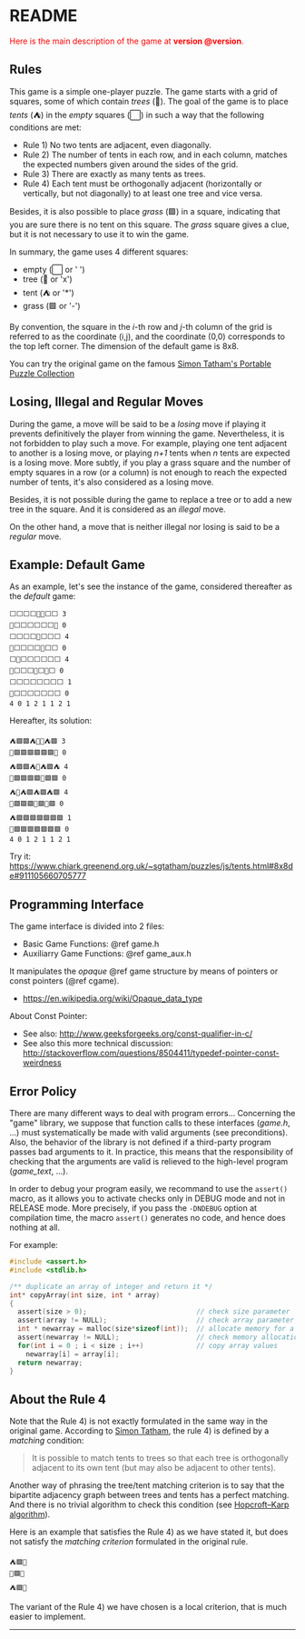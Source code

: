 # README

<span style="color:red">Here is the main description of the game at **version @version**.</span>

## Rules

This game is a simple one-player puzzle. The game starts with a grid of squares,
some of which contain _trees_ (🌲). The goal of the game is to place _tents_ (⛺)
in the _empty_ squares (⬜) in such a way that the following conditions are met:

- Rule 1) No two tents are adjacent, even diagonally.
- Rule 2) The number of tents in each row, and in each column, matches the
  expected numbers given around the sides of the grid.
- Rule 3) There are exactly as many tents as trees.
- Rule 4) Each tent must be orthogonally adjacent (horizontally or vertically,
  but not diagonally) to at least one tree and vice versa.

Besides, it is also possible to place _grass_ (🟩) in a square, indicating that
you are sure there is no tent on this square. The _grass_ square gives a clue,
but it is not necessary to use it to win the game.

In summary, the game uses 4 different squares:

- empty (⬜ or ' ')
- tree (🌲 or 'x')
- tent (⛺ or '\*')
- grass (🟩 or '-')

By convention, the square in the _i_-th row and _j_-th column of the grid is
referred to as the coordinate (i,j), and the coordinate (0,0) corresponds to the
top left corner. The dimension of the default game is 8x8.

You can try the original game on the famous <a
href="https://www.chiark.greenend.org.uk/~sgtatham/puzzles/js/tents.html"> Simon
Tatham's Portable Puzzle Collection</a>

## Losing, Illegal and Regular Moves

During the game, a move will be said to be a _losing_ move if playing it
prevents definitively the player from winning the game. Nevertheless, it is not
forbidden to play such a move. For example, playing one tent adjacent to another
is a losing move, or playing _n+1_ tents when _n_ tents are expected is a losing
move. More subtly, if you play a grass square and the number of empty squares in
a row (or a column) is not enough to reach the expected number of tents, it's
also considered as a losing move.

Besides, it is not possible during the game to replace a tree or to add a new
tree in the square. And it is considered as an _illegal_ move.

On the other hand, a move that is neither illegal nor losing is said to be a
_regular_ move.

## Example: Default Game

As an example, let's see the instance of the game, considered thereafter as the
_default_ game:

```
⬜⬜⬜⬜🌲🌲⬜⬜ 3
🌲⬜⬜⬜⬜⬜⬜🌲 0
⬜⬜⬜⬜🌲⬜⬜⬜ 4
🌲⬜⬜⬜⬜🌲⬜⬜ 0
⬜🌲⬜⬜⬜⬜⬜⬜ 4
🌲⬜⬜⬜🌲⬜🌲⬜ 0
⬜⬜⬜⬜⬜⬜⬜⬜ 1
🌲⬜⬜⬜⬜⬜⬜⬜ 0
4 0 1 2 1 1 2 1
```

Hereafter, its solution:

```
⛺🟩🟩⛺🌲🌲⛺🟩 3
🌲🟩🟩🟩🟩🟩🟩🌲 0
⛺🟩🟩⛺🌲⛺🟩⛺ 4
🌲🟩🟩🟩🟩🌲🟩🟩 0
⛺🌲⛺🟩⛺🟩⛺🟩 4
🌲🟩🟩🟩🌲🟩🌲🟩 0
⛺🟩🟩🟩🟩🟩🟩🟩 1
🌲🟩🟩🟩🟩🟩🟩🟩 0
4 0 1 2 1 1 2 1
```

Try it: https://www.chiark.greenend.org.uk/~sgtatham/puzzles/js/tents.html#8x8de#911105660705777

## Programming Interface

The game interface is divided into 2 files:

- Basic Game Functions: @ref game.h
- Auxiliarry Game Functions: @ref game_aux.h

It manipulates the _opaque_ @ref game structure by means of pointers or const pointers (@ref cgame).

- https://en.wikipedia.org/wiki/Opaque_data_type

About Const Pointer:

- See also: http://www.geeksforgeeks.org/const-qualifier-in-c/
- See also this more technical discussion: http://stackoverflow.com/questions/8504411/typedef-pointer-const-weirdness

## Error Policy

There are many different ways to deal with program errors... Concerning the
"game" library, we suppose that function calls to these interfaces (_game.h_,
...) must systematically be made with valid arguments (see preconditions). Also,
the behavior of the library is not defined if a third-party program passes bad
arguments to it. In practice, this means that the responsibility of checking
that the arguments are valid is relieved to the high-level program (_game_text_,
...).

In order to debug your program easily, we recommand to use the `assert()` macro,
as it allows you to activate checks only in DEBUG mode and not in RELEASE mode.
More precisely, if you pass the `-DNDEBUG` option at compilation time, the macro
`assert()` generates no code, and hence does nothing at all.

For example:

```C
#include <assert.h>
#include <stdlib.h>

/** duplicate an array of integer and return it */
int* copyArray(int size, int * array)
{
  assert(size > 0);                           // check size parameter
  assert(array != NULL);                      // check array parameter
  int * newarray = malloc(size*sizeof(int));  // allocate memory for a new array
  assert(newarray != NULL);                   // check memory allocation
  for(int i = 0 ; i < size ; i++)             // copy array values
    newarray[i] = array[i];
  return newarray;
}

```

## About the Rule 4

Note that the Rule 4) is not exactly formulated in the same way in the original
game. According to <a
href="https://www.chiark.greenend.org.uk/~sgtatham/puzzles/doc/tents.html">Simon
Tatham</a>, the rule 4) is defined by a _matching_ condition:

> It is possible to match tents to trees so that each tree is orthogonally
> adjacent to its own tent (but may also be adjacent to other tents).

Another way of phrasing the tree/tent matching criterion is to say that the
bipartite adjacency graph between trees and tents has a perfect matching. And
there is no trivial algorithm to check this condition (see <a
href="https://en.wikipedia.org/wiki/Hopcroft%E2%80%93Karp_algorithm">
Hopcroft–Karp algorithm</a>).

Here is an example that satisfies the Rule 4) as we have stated it, but does not
satisfy the _matching criterion_ formulated in the original rule.

```
⛺🟩🌲
🌲🟩⛺
⛺🟩🌲
```

The variant of the Rule 4) we have chosen is a local criterion, that is much easier to implement.

---
